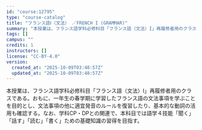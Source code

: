```yaml
---
id: "course:12795"
type: "course-catalog"
title: "フランス語Ⅰ（文法） ／FRENCH I (GRAMMAR)"
summary: "本授業は、フランス語学科必修科目「フランス語（文法）I」再履修者用のクラスである。おもに、一年生の春学期に学習したフランス語の文法事項を学ぶことを目的とし、文法事項の他に適宜発音のルールを復習したり、基本的な動詞の活用も確認する。なお、学科…"
tags: []
campus: ""
credits: 1
instructors: []
license: "CC-BY-4.0"
version:
  created_at: "2025-10-09T03:48:57Z"
  updated_at: "2025-10-09T03:48:57Z"
---
```

本授業は、フランス語学科必修科目「フランス語（文法）I」再履修者用のクラスである。おもに、一年生の春学期に学習したフランス語の文法事項を学ぶことを目的とし、文法事項の他に適宜発音のルールを復習したり、基本的な動詞の活用も確認する。なお、学科CP・DPとの関連で、本科目では語学４技能「聞く」「話す」「読む」「書く」ための基礎知識の習得を目指す。
